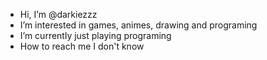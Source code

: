 - Hi, I’m @darkiezzz
- I’m interested in games, animes, drawing and programing
- I’m currently just playing programing
- How to reach me I don't know

<!---
darkiezzz/darkiezzz is a ✨ special ✨ repository because its `README.md` (this file) appears on your GitHub profile.
You can click the Preview link to take a look at your changes.
--->
